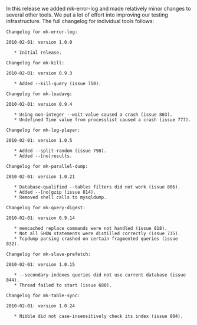 In this release we added mk-error-log and made relatively minor changes to several other tools.  We put a lot of effort into improving our testing infrastructure.  The full changelog for individual tools follows:

```
Changelog for mk-error-log:

2010-02-01: version 1.0.0

   * Initial release.

Changelog for mk-kill:

2010-02-01: version 0.9.3

   * Added --kill-query (issue 750).

Changelog for mk-loadavg:

2010-02-01: version 0.9.4

   * Using non-integer --wait value caused a crash (issue 803).
   * Undefined Time value from processlist caused a crash (issue 777).

Changelog for mk-log-player:

2010-02-01: version 1.0.5

   * Added --split-random (issue 798).
   * Added --[no]results.

Changelog for mk-parallel-dump:

2010-02-01: version 1.0.21

   * Database-qualified --tables filters did not work (issue 806).
   * Added --[no]gzip (issue 814).
   * Removed shell calls to mysqldump.

Changelog for mk-query-digest:

2010-02-01: version 0.9.14

   * memcached replace commands were not handled (issue 818).
   * Not all SHOW statements were distilled correctly (issue 735).
   * Tcpdump parsing crashed on certain fragmented queries (issue 832).

Changelog for mk-slave-prefetch:

2010-02-01: version 1.0.15

   * --secondary-indexes queries did not use current database (issue 844).
   * Thread failed to start (issue 680).

Changelog for mk-table-sync:

2010-02-01: version 1.0.24

   * Nibble did not case-insensitively check its index (issue 804).
```